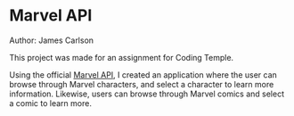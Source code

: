 # Marvel API
Author: James Carlson

This project was made for an assignment for Coding Temple.

Using the official [Marvel API](https://developer.marvel.com/), I created an application where the user can browse through Marvel characters, and select a character to learn more information. Likewise, users can browse through Marvel comics and select a comic to learn more.